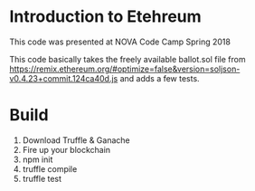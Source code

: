 # Introduction to Etehreum

This code was presented at NOVA Code Camp Spring 2018

This code basically takes the freely available ballot.sol file from https://remix.ethereum.org/#optimize=false&version=soljson-v0.4.23+commit.124ca40d.js and adds a few tests.

# Build

1. Download Truffle & Ganache
2. Fire up your blockchain
3. npm init
4. truffle compile
5. truffle test
